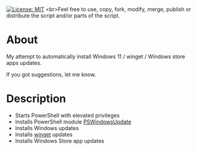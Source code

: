 [![License: MIT](https://img.shields.io/badge/License-MIT-green.svg)]([https://github.com/nopantsfriday/restart_steam_client/blob/master/LICENSE](https://github.com/nopantsfriday/windows_updates/blob/main/LICENSE))
<br>Feel free to use, copy, fork, modify, merge, publish or distribute the script and/or parts of the script.
# About
My attempt to automatically install Windows 11 / winget / Windows store apps updates.

If you got suggestions, let me know.

# Description
- Starts PowerShell with elevated privileges
- Installs PowerShell module [PSWindowsUpdate](https://www.powershellgallery.com/packages/PSWindowsUpdate)
- Installs Windows updates
- Installs [winget](https://github.com/microsoft/winget-cli) updates
- Installs Windows Store app updates
